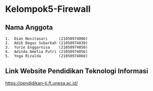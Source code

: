 # Kelompok5-Firewall
## Nama Anggota
    1.	Dian Novitasari     (21050974006)
    2.	Adib Bagus Subarkah (21050974039)
    3.	Yurie Enggarnisa    (21050974050)
    4.	Adinda Amelia Putri (21050974056)
    5.  Yoga Rizalda        (21050974068) 

## Link Website Pendidikan Teknologi Informasi
https://pendidikan-ti.ft.unesa.ac.id/
